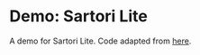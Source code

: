 # Demo: Sartori Lite

A demo for Sartori Lite. Code adapted from [here](https://github.com/hpssjellis/beginner-tensorflowjs-examples-in-javascript/tree/master/tfjs-models/universal-sentence-encoder).